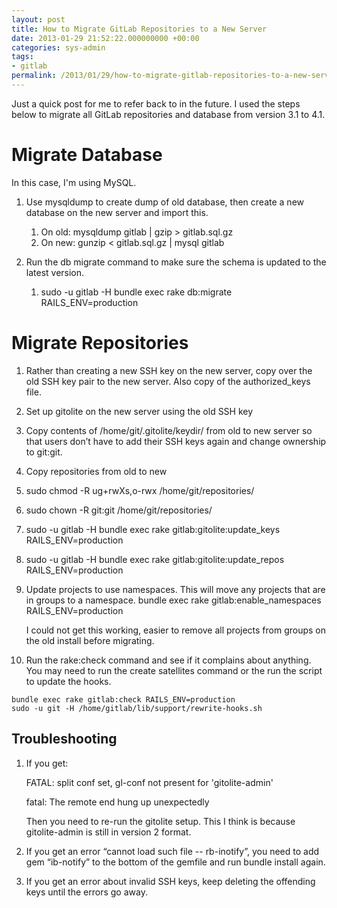```yaml
---
layout: post
title: How to Migrate GitLab Repositories to a New Server
date: 2013-01-29 21:52:22.000000000 +00:00
categories: sys-admin
tags:
- gitlab
permalink: /2013/01/29/how-to-migrate-gitlab-repositories-to-a-new-server/
---
```


Just a quick post for me to refer back to in the future. I used the steps below to migrate all GitLab repositories and database from version 3.1 to 4.1.

# Migrate Database

In this case, I'm using MySQL.

1.  Use mysqldump to create dump of old database, then create a new database on the new server and import this.

    1.  On old: mysqldump gitlab | gzip &gt; gitlab.sql.gz
    2.  On new: gunzip &lt; gitlab.sql.gz | mysql gitlab

2.  Run the db migrate command to make sure the schema is updated to the latest version.

    1.  sudo -u gitlab -H bundle exec rake db:migrate RAILS_ENV=production

# Migrate Repositories

1.  Rather than creating a new SSH key on the new server, copy over the old SSH key pair to the new server. Also copy of the authorized_keys file.
2.  Set up gitolite on the new server using the old SSH key
3.  Copy contents of /home/git/.gitolite/keydir/ from old to new server so that users don’t have to add their SSH keys again and change ownership to git:git.
4.  Copy repositories from old to new
5.  sudo chmod -R ug+rwXs,o-rwx /home/git/repositories/
6.  sudo chown -R git:git /home/git/repositories/
7.  sudo -u gitlab -H bundle exec rake gitlab:gitolite:update_keys RAILS_ENV=production
8.  sudo -u gitlab -H bundle exec rake gitlab:gitolite:update_repos RAILS_ENV=production
9.  Update projects to use namespaces. This will move any projects that are in groups to a namespace. bundle exec rake gitlab:enable_namespaces RAILS_ENV=production

    I could not get this working, easier to remove all projects from groups on the old install before migrating.
10.  Run the rake:check command and see if it complains about anything. You may need to run the create satellites command or the run the script to update the hooks.

    bundle exec rake gitlab:check RAILS_ENV=production
    sudo -u git -H /home/gitlab/lib/support/rewrite-hooks.sh

## Troubleshooting

1.  If you get:

    FATAL: split conf set, gl-conf not present for 'gitolite-admin'

    fatal: The remote end hung up unexpectedly

    Then you need to re-run the gitolite setup. This I think is because gitolite-admin is still in version 2 format.
2.  If you get an error “cannot load such file -- rb-inotify”, you need to add gem “ib-notify” to the bottom of the gemfile and run bundle install again.
3.  If you get an error about invalid SSH keys, keep deleting the offending keys until the errors go away.